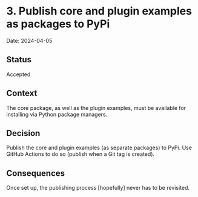 # 3. Publish core and plugin examples as packages to PyPi

Date: 2024-04-05

## Status

Accepted

## Context

The core package, as well as the plugin examples, must be available for installing via Python package managers.

## Decision

Publish the core and plugin examples (as separate packages) to PyPi.
Use GitHub Actions to do so (publish when a Git tag is created).

## Consequences

Once set up, the publishing process [hopefully] never has to be revisited.
